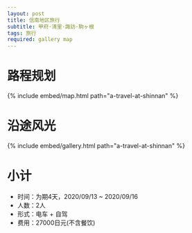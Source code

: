```yaml
---
layout: post
title: 信南地区旅行
subtitle: 甲府·清里·諏訪·駒ヶ根
tags: 旅行
required: gallery map
---
```


# 路程规划

{% include embed/map.html path="a-travel-at-shinnan" %}

# 沿途风光

{% include embed/gallery.html path="a-travel-at-shinnan" %}

# 小计

- 时间：为期4天，2020/09/13 ~ 2020/09/16
- 人数：2人
- 形式：电车 + 自驾
- 费用：27000日元(不含餐饮)
